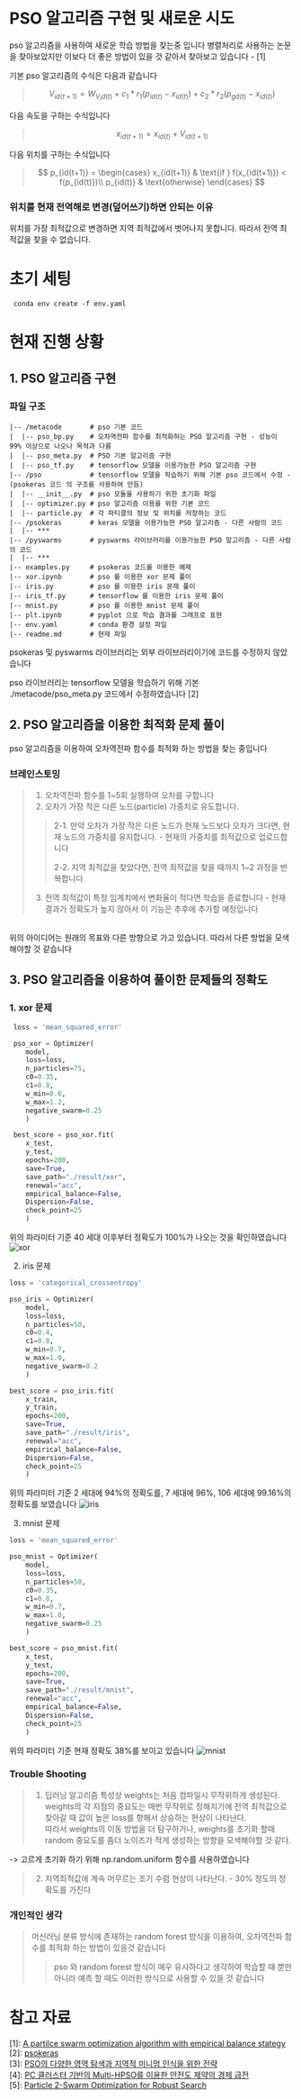 # PSO 알고리즘 구현 및 새로운 시도

pso 알고리즘을 사용하여 새로운 학습 방법을 찾는중 입니다
병렬처리로 사용하는 논문을 찾아보았지만 이보다 더 좋은 방법이 있을 것 같아서 찾아보고 있습니다 - \[1]

기본 pso 알고리즘의 수식은 다음과 같습니다

> $$V_{id(t+1)} = W_{V_id(t)} + c_1 * r_1 (p_{id(t)} - x_{id(t)}) + c_2 * r_2(p_{gd(t)} - x_{id(t)})$$

다음 속도을 구하는 수식입니다

> $$x_{id(t+1)} = x_{id(t)} + V_{id(t+1)}$$

다음 위치를 구하는 수식입니다

> $$
p_{id(t+1)} =
\begin{cases}
x_{id(t+1)} & \text{if } f(x_{id(t+1)}) < f(p_{id(t)})\\
p_{id(t)} & \text{otherwise}
\end{cases}
$$

### 위치를 현재 전역해로 변경(덮어쓰기)하면 안되는 이유

위치를 가장 최적값으로 변경하면 지역 최적값에서 벗어나지 못합니다. 따라서 전역 최적값을 찾을 수 없습니다.

# 초기 세팅

``` shell
 conda env create -f env.yaml 
```

# 현재 진행 상황

## 1. PSO 알고리즘 구현

### 파일 구조

``` plain text
|-- /metacode       # pso 기본 코드
|  |-- pso_bp.py    # 오차역전파 함수를 최적화하는 PSO 알고리즘 구현 - 성능이 99% 이상으로 나오나 목적과 다름
|  |-- pso_meta.py  # PSO 기본 알고리즘 구현
|  |-- pso_tf.py    # tensorflow 모델을 이용가능한 PSO 알고리즘 구현
|-- /pso            # tensorflow 모델을 학습하기 위해 기본 pso 코드에서 수정 - (psokeras 코드 의 구조를 사용하여 만듬)
|  |-- __init__.py  # pso 모듈을 사용하기 위한 초기화 파일
|  |-- optimizer.py # pso 알고리즘 이용을 위한 기본 코드
|  |-- particle.py  # 각 파티클의 정보 및 위치를 저장하는 코드
|-- /psokeras       # keras 모델을 이용가능한 PSO 알고리즘 - 다른 사람의 코드
|  |-- ***
|-- /pyswarms       # pyswarms 라이브러리를 이용가능한 PSO 알고리즘 - 다른 사람의 코드
|  |-- ***
|-- examples.py     # psokeras 코드를 이용한 예제
|-- xor.ipynb       # pso 를 이용한 xor 문제 풀이
|-- iris.py         # pso 를 이용한 iris 문제 풀이
|-- iris_tf.py      # tensorflow 를 이용한 iris 문제 풀이
|-- mnist.py        # pso 를 이용한 mnist 문제 풀이
|-- plt.ipynb       # pyplot 으로 학습 결과를 그래프로 표현
|-- env.yaml        # conda 환경 설정 파일
|-- readme.md       # 현재 파일
```

psokeras 및 pyswarms 라이브러리는 외부 라이브러리이기에 코드를 수정하지 않았습니다

pso 라이브러리는 tensorflow 모델을 학습하기 위해 기본 ./metacode/pso_meta.py 코드에서 수정하였습니다 [2]

## 2. PSO 알고리즘을 이용한 최적화 문제 풀이

pso 알고리즘을 이용하여 오차역전파 함수를 최적화 하는 방법을 찾는 중입니다

### 브레인스토밍

> 1. 오차역전파 함수를 1~5회 실행하여 오차를 구합니다
> 2. 오차가 가장 적은 다른 노드(particle) 가중치로 유도합니다.
>
>> 2-1. 만약 오차가 가장 작은 다른 노드가 현재 노드보다 오차가 크다면, 현재 노드의 가중치를 유지합니다. - 현재의 가중치를 최적값으로 업로드합니다
>>
>> 2-2. 지역 최적값을 찾았다면, 전역 최적값을 찾을 때까지 1~2 과정을 반복합니다
>
> 3. 전역 최적값이 특정 임계치에서 변화율이 적다면 학습을 종료합니다 - 현재 결과가 정확도가 높지 않아서 이 기능은 추후에 추가할 예정입니다

</br>
위의 아이디어는 원래의 목표와 다른 방향으로 가고 있습니다. 따라서 다른 방법을 모색해야할 것 같습니다
</br>

## 3. PSO 알고리즘을 이용하여 풀이한 문제들의 정확도

### 1. xor 문제

``` python
 loss = 'mean_squared_error'

 pso_xor = Optimizer(
    model,
    loss=loss, 
    n_particles=75, 
    c0=0.35, 
    c1=0.8, 
    w_min=0.6, 
    w_max=1.2, 
    negative_swarm=0.25
    )

 best_score = pso_xor.fit(
    x_test, 
    y_test, 
    epochs=200, 
    save=True, 
    save_path="./result/xor", 
    renewal="acc", 
    empirical_balance=False, 
    Dispersion=False, 
    check_point=25
    )
```

위의 파라미터 기준 40 세대 이후부터 정확도가 100%가 나오는 것을 확인하였습니다
![xor](./history_plt/xor_sigmoid_2_acc_40.png)

2. iris 문제

``` python
loss = 'categorical_crossentropy'

pso_iris = Optimizer(
    model,
    loss=loss, 
    n_particles=50, 
    c0=0.4, 
    c1=0.8, 
    w_min=0.7,
    w_max=1.0, 
    negative_swarm=0.2
    )

best_score = pso_iris.fit(
    x_train, 
    y_train, 
    epochs=200, 
    save=True, 
    save_path="./result/iris", 
    renewal="acc", 
    empirical_balance=False, 
    Dispersion=False, 
    check_point=25
    )
```

위의 파라미터 기준 2 세대에 94%의 정확도를, 7 세대에 96%, 106 세대에 99.16%의 정확도를 보였습니다
![iris](./history_plt/iris_relu_acc_200.png)

3. mnist 문제

``` python
loss = 'mean_squared_error'

pso_mnist = Optimizer(
    model,
    loss=loss, 
    n_particles=50,
    c0=0.35, 
    c1=0.8, 
    w_min=0.7,
    w_max=1.0,
    negative_swarm=0.25
    )

best_score = pso_mnist.fit(
    x_test,
    y_test,
    epochs=200,
    save=True,
    save_path="./result/mnist", 
    renewal="acc", 
    empirical_balance=False,
    Dispersion=False, 
    check_point=25
    )
```

위의 파라미터 기준 현재 정확도 38%를 보이고 있습니다
![mnist](./history_plt/mnist_cnn_acc.png)

### Trouble Shooting

> 1. 딥러닝 알고리즘 특성상 weights는 처음 컴파일시 무작위하게 생성된다. weights의 각 지점의 중요도는 매번 무작위로 정해지기에 전역 최적값으로 찾아갈 때 값이 높은 loss를 향해서 상승하는 현상이 나타난다.<br>
> 따라서 weights의 이동 방법을 더 탐구하거나, weights를 초기화 할때 random 중요도를 좀더 노이즈가 적게 생성하는 방향을 모색해야할 것 같다.

-> 고르게 초기화 하기 위해 np.random.uniform 함수를 사용하였습니다

> 2. 지역최적값에 계속 머무르는 조기 수렴 현상이 나타난다. - 30% 정도의 정확도를 가진다

### 개인적인 생각

> 머신러닝 분류 방식에 존재하는 random forest 방식을 이용하여, 오차역전파 함수를 최적화 하는 방법이 있을것 같습니다
>
> > pso 와 random forest 방식이 매우 유사하다고 생각하여 학습할 때 뿐만 아니라 예측 할 때도 이러한 방식으로 사용할 수 있을 것 같습니다

# 참고 자료

[1]: [A partilce swarm optimization algorithm with empirical balance stategy](https://www.sciencedirect.com/science/article/pii/S2590054422000185#bib0005) </br>
[2]: [psokeras](https://github.com/mike-holcomb/PSOkeras) </br>
[3]: [PSO의 다양한 영역 탐색과 지역적 미니멈 인식을 위한 전략](https://koreascience.kr/article/JAKO200925836515680.pdf) </br>
[4]: [PC 클러스터 기반의 Multi-HPSO를 이용한 안전도 제약의 경제 급전](https://koreascience.kr/article/JAKO200932056732373.pdf) </br>
[5]: [Particle 2-Swarm Optimization for Robust Search](https://s-space.snu.ac.kr/bitstream/10371/29949/3/management_information_v18_01_p01.pdf) </br>
